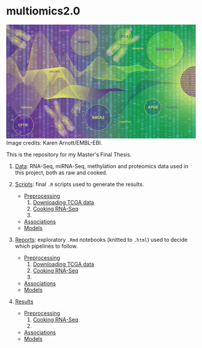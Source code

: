 # multiomics2.0 #
![Machine learning approach for allocating gene function. Karen Arnott/EMBL-EBI](reports/cover.jpg)
Image credits: Karen Arnott/EMBL-EBI.

This is the repository for my Master's Final Thesis.

1. [Data](data/): RNA-Seq, miRNA-Seq, methylation and proteomics data used in this project, both as raw and cooked.

2. [Scripts](scripts/): final `.R` scripts used to generate the results.
    - [Preprocessing](scripts/preprocessing/)
        1. [Downloading TCGA data](scripts/preprocessing/downloadingTCGA.R)
        2. [Cooking RNA-Seq](scripts/preprocessing/cookingRNASeq.R)
        3. 
    - [Associations](scripts/associations/)
    - [Models](scripts/models/)

3. [Reports](reports/): exploratory `.Rmd` notebooks (knitted to `.html`) used to decide which pipelines to follow.
    - [Preprocessing](reports/preprocessing/)
        1. [Downloading TCGA data](reports/preprocessing/downloadingTCGA.html)
        2. [Cooking RNA-Seq](reports/preprocessing/cookingRNASeq.html)
        3. 
    - [Associations](reports/associations/)
    - [Models](reports/models/)

4. [Results](results/)
    - [Preprocessing](results/preprocessing/)
        1. [Cooking RNA-Seq](results/preprocessing/cookingRNASeq)
        2. 
    - [Associations](results/associations/)
    - [Models](results/models/)